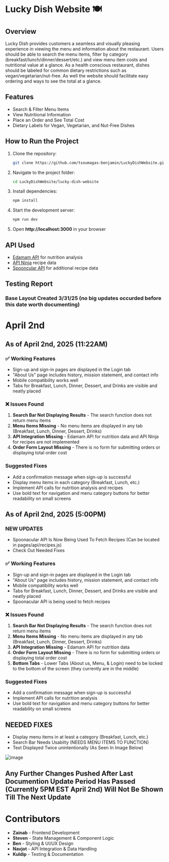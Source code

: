 # Lucky Dish Website 🍽️

## Overview
Lucky Dish provides customers a seamless and visually pleasing experience in viewing the menu and information about the restaurant. Users should be able to search the menu items, filter by category (breakfast/lunch/dinner/dessert/etc.) and view menu item costs and nutritional value at a glance. As a health conscious restaurant, dishes should be labeled for common dietary restrictions such as vegan/vegetarian/nut-free. As well the website should facilitate easy ordering and ways to see the total at a glance.

## Features
- Search & Filter Menu Items  
- View Nutritional Information  
- Place an Order and See Total Cost  
- Dietary Labels for Vegan, Vegetarian, and Nut-Free Dishes  

## How to Run the Project
1. Clone the repository:
   ```bash
   git clone https://github.com/tsoumagas-benjamin/LuckyDishWebsite.git
   ```
2. Navigate to the project folder:
   ```bash
   cd LuckyDishWebsite/lucky-dish-website
   ```
3. Install dependencies:
   ```bash
   npm install
   ```
4. Start the development server:
   ```bash
   npm run dev
   ```
5. Open **http://localhost:3000** in your browser

## API Used
- [Edamam API](https://developer.edamam.com/) for nutrition analysis
- [API Ninja](https://api-ninjas.com/) recipe data
- [Spooncular API](https://spoonacular.com/) for additional recipe data

## Testing Report

### Base Layout Created 3/31/25 (no big updates occurded before this date worth documenting)

# April 2nd

## As of April 2nd, 2025 (11:22AM)

### ✅ Working Features
- Sign-up and sign-in pages are displayed in the Login tab
- "About Us" page includes history, mission statement, and contact info
- Mobile compatibility works well
- Tabs for Breakfast, Lunch, Dinner, Dessert, and Drinks are visible and neatly placed

### ❌ Issues Found
1. **Search Bar Not Displaying Results** - The search function does not return menu items
2. **Menu Items Missing** - No menu items are displayed in any tab (Breakfast, Lunch, Dinner, Dessert, Drinks)
3. **API Integration Missing** - Edamam API for nutrition data and API Ninja for recipes are not implemented
4. **Order Form Layout Missing** - There is no form for submitting orders or displaying total order cost

### Suggested Fixes
- Add a confirmation message when sign-up is successful
- Display menu items in each category (Breakfast, Lunch, etc.)
- Implement API calls for nutrition analysis and recipes
- Use bold text for navigation and menu category buttons for better readability on small screens

## As of April 2nd, 2025 (5:00PM)  

### NEW UPDATES
- Spoonacular API Is Now Being Used To Fetch Recipes (Can be located in pages/api/recipes.js)
- Check Out Needed Fixes 

### ✅ Working Features
- Sign-up and sign-in pages are displayed in the Login tab
- "About Us" page includes history, mission statement, and contact info
- Mobile compatibility works well
- Tabs for Breakfast, Lunch, Dinner, Dessert, and Drinks are visible and neatly placed
- Spoonacular API is being used to fetch recipes 

### ❌ Issues Found
1. **Search Bar Not Displaying Results** - The search function does not return menu items
2. **Menu Items Missing** - No menu items are displayed in any tab (Breakfast, Lunch, Dinner, Dessert, Drinks)
3. **API Integration Missing** - Edamam API for nutrition data 
4. **Order Form Layout Missing** - There is no form for submitting orders or displaying total order cost
5. **Bottom Tabs** - Lower Tabs (About us, Menu, & Login) need to be locked to the bottom of the screen (they currently are in the middle)

### Suggested Fixes
- Add a confirmation message when sign-up is successful
- Implement API calls for nutrition analysis 
- Use bold text for navigation and menu category buttons for better readability on small screens

## NEEDED FIXES
- Display menu items in at least a category (Breakfast, Lunch, etc.)
- Search Bar Needs Usabilty (NEEDS MENU ITEMS TO FUNCTION)
- Text Displayed Twice unintentionally (As Seen In Image Below)

![image](https://github.com/user-attachments/assets/fd8b1ffb-c7a6-4eaa-81d1-ec55c2bc4832)

## Any Further Changes Pushed After Last Documention Update Period Has Passed (Currently 5PM EST April 2nd) Will Not Be Shown Till The Next Update 

# Contributors
- **Zainab** - Frontend Development
- **Steven** - State Management & Component Logic
- **Ben** - Styling & UI/UX Design
- **Navjot** - API Integration & Data Handling
- **Kuldip** - Testing & Documentation


